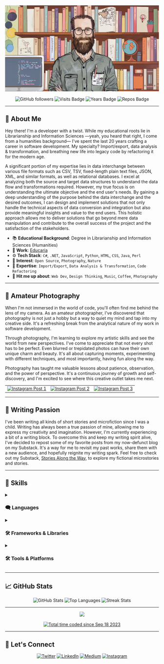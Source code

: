 ![My profile banner](imigueldiaz_banner.jpg)

<p align="center">
  <img src="https://img.shields.io/github/followers/imigueldiaz?label=GitHub&style=flat-square&color=black&logo=github" alt="GitHub followers" height="20"/>
  <img src="https://badges.pufler.dev/visits/imigueldiaz/imigueldiaz?style=flat-square&color=black&logo=github" alt="Visits Badge" height="20"/>
  <img src="https://badges.pufler.dev/years/imigueldiaz?style=flat-square&color=black&logo=github" alt="Years Badge" height="20"/>
  <img src="https://badges.pufler.dev/repos/imigueldiaz?style=flat-square&color=black&logo=github" alt="Repos Badge" height="20"/>
</p>

---

## 🧔 About Me
Hey there! I'm a developer with a twist. While my educational roots lie in Librarianship and Information Sciences —yeah, you heard that right, I come from a humanities background— I've spent the last 20 years crafting a career in software development. My specialty? Import/export, data analysis & transformation, and breathing new life into legacy code by refactoring it for the modern age.

A significant portion of my expertise lies in data interchange between various file formats such as CSV, TSV, fixed-length plain text files, JSON, XML, and similar formats, as well as relational databases. I excel at analyzing both the source and target data structures to understand the data flow and transformations required. However, my true focus is on understanding the ultimate objective and the end user's needs. By gaining a deep understanding of the purpose behind the data interchange and the desired outcomes, I can design and implement solutions that not only handle the technical aspects of data conversion and integration but also provide meaningful insights and value to the end users. This holistic approach allows me to deliver solutions that go beyond mere data manipulation and contribute to the overall success of the project and the satisfaction of the stakeholders.

- 📚 **Educational Background**: Degree in Librarianship and Information Sciences (Humanities)
- 🏢 **Work**: [Educaria](https://www.educaria.com)
- ⚙️ **Tech Stack**: `C#`, `.NET`, `JavaScript`, `Python`, `HTML`, `CSS`, `Java`, `Perl`
- 🌱 **Interest**: `Open Source`, `Photography`, `Nature`
- 💼 **Expertise**: `Import/Export`, `Data Analysis & Transformation`, `Code Refactoring`
- 💬 **Hit me up about**: `Web Dev`, `Design Thinking`, `Music`, `Coffee`, `Photography`

---

## 📸 Amateur Photography

When I'm not immersed in the world of code, you'll often find me behind the lens of my camera. As an amateur photographer, I've discovered that photography is not just a hobby but a way to quiet my mind and tap into my creative side. It's a refreshing break from the analytical nature of my work in software development.

Through photography, I'm learning to explore my artistic skills and see the world from new perspectives. I've come to appreciate that not every shot has to be perfect. Even blurred or trepidated photos can have their own unique charm and beauty. It's all about capturing moments, experimenting with different techniques, and most importantly, having fun along the way.

Photography has taught me valuable lessons about patience, observation, and the power of perspective. It's a continuous journey of growth and self-discovery, and I'm excited to see where this creative outlet takes me next.

<table>
  <tr>
    <td>
      <a href="https://www.instagram.com/p/C0eLVB5C4qP/">
        <img src="https://www.instagram.com/p/C0eLVB5C4qP/media/?size=m" alt="Instagram Post 1" width="300">
      </a>
    </td>
    <td>
      <a href="https://www.instagram.com/p/Cr0loc6o8IY/">
        <img src="https://www.instagram.com/p/Cr0loc6o8IY/media/?size=m" alt="Instagram Post 2" width="300">
      </a>
    </td>
    <td>
      <a href="https://www.instagram.com/p/Cmt0L-doJy5/">
        <img src="https://www.instagram.com/p/Cmt0L-doJy5/media/?size=m" alt="Instagram Post 3" width="300">
      </a>
    </td>
  </tr>
</table>

---

## 📝 Writing Passion

I've been writing all kinds of short stories and microfiction since I was a child. Writing has always been a true passion of mine, allowing me to express my creativity and imagination. However, I'm currently experiencing a bit of a writing block. To overcome this and keep my writing spirit alive, I've decided to repost some of my favorite posts from my now-defunct blog on my Substack. It's a way for me to revisit my past works, share them with a new audience, and hopefully reignite my writing spark. Feel free to check out my Substack, [Stories Along the Way](https://ignaciodemigueldaz.substack.com/), to explore my fictional microstories and stories.

---

## 🧰 Skills

<details>
  <summary>
    <h3> 🗨️ Languages </h3>
  </summary>
  
  - [<img src="https://raw.githubusercontent.com/devicons/devicon/master/icons/csharp/csharp-original.svg" alt="C#" height="20"/> C#](https://docs.microsoft.com/en-us/dotnet/csharp/)
  - [<img src="https://raw.githubusercontent.com/devicons/devicon/master/icons/dot-net/dot-net-original-wordmark.svg" alt=".NET" height="20"/> .NET](https://dotnet.microsoft.com/)
  - [<img src="https://raw.githubusercontent.com/devicons/devicon/master/icons/python/python-original.svg" alt="Python" height="20"/> Python](https://www.python.org/)
  - [<img src="https://raw.githubusercontent.com/devicons/devicon/master/icons/javascript/javascript-original.svg" alt="JavaScript" height="20"/> JavaScript](https://developer.mozilla.org/en-US/docs/Web/JavaScript)
  - [<img src="https://raw.githubusercontent.com/devicons/devicon/master/icons/java/java-original.svg" alt="Java" height="20"/> Java](https://www.oracle.com/java/)
  - [<img src="https://raw.githubusercontent.com/devicons/devicon/master/icons/perl/perl-original.svg" alt="Perl" height="20"/> Perl](https://www.perl.org/)

</details>

<details>
  <summary>
    <h3> 🛠️ Frameworks & Libraries</h3>
  </summary>
  
  - 🌐 [.NET Core](https://dotnet.microsoft.com/)
  - 🌐 [ASP.NET](https://dotnet.microsoft.com/apps/aspnet)
  - ⚛️ [React](https://reactjs.org/)
  - 🌶️ [Flask](https://flask.palletsprojects.com/)

</details>
<details>
  <summary>
    <h3> 🛠️ Tools & Platforms</h3>
  </summary>
  
  - [Git](https://git-scm.com/): 📦 Version Control
  - [GitHub](https://github.com/): 🌐 Collaboration
  - [Linux](https://www.linux.org/): 🐧 OS
  - [VS Code](https://code.visualstudio.com/): 📝 Editor
  - [Windows](https://www.microsoft.com/en-us/windows): 🪟 OS

</details>

---

## 📈 GitHub Stats

<p align="center">
  <img src="https://github-readme-stats.vercel.app/api?username=imigueldiaz&show_icons=true&count_private=true&title_color=6aa6f8&text_color=8a919a&icon_color=6aa6f8&bg_color=22272e" alt="GitHub Stats" height="150"/>
  <img src="https://github-readme-stats.vercel.app/api/top-langs/?username=imigueldiaz&hide=html,css&title_color=6aa6f8&text_color=8a919a&icon_color=6aa6f8&bg_color=22272e" alt="Top Languages" height="150"/>
  <img src="https://github-readme-streak-stats.herokuapp.com/?user=imigueldiaz&theme=dark&background=22272e&date_format=%5BY%20%5DM%20j" alt="Streak Stats" height="150"/>
</p>

---

<p align="center">
  <img src="https://github-readme-stats.vercel.app/api/wakatime/?username=imigueldiaz&layout=compact&&theme=dark&link=https://www.github.com/imigueldiaz/">
</p>
<p align="center">
  <a href="https://wakatime.com/@2e6bb3eb-42fe-4992-80d7-855de20ae4ff"><img src="https://wakatime.com/badge/user/2e6bb3eb-42fe-4992-80d7-855de20ae4ff.svg" alt="Total time coded since Sep 18 2023" /></a>
</p>

---
## 🤝 Let's Connect
<p align="center">
  <a href="https://twitter.com/imigueldiaz"><img src="https://img.shields.io/badge/Twitter-%231DA1F2.svg?&style=for-the-badge&logo=twitter&logoColor=white" alt="Twitter" height="20"/></a>
  <a href="https://linkedin.com/in/imigueldiaz"><img src="https://img.shields.io/badge/L inkedIn-%230077B5.svg?&style=for-the-badge&logo=linkedin&logoColor=white" alt="LinkedIn" height="20"/></a>
  <a href="https://medium.com/@imigueldiaz"><img src="https://img.shields.io/badge/Medium-%12100E.svg?&style=for-the-badge&logo=medium&logoColor=white" alt="Medium" height="20"/></a>
  <a href="https://instagram.com/imigueldiaz"><img src="https://img.shields.io/badge/Instagram-%23E4405F.svg?&style=for-the-badge&logo=instagram&logoColor=white" alt="Instagram" height="20"/></a>
</p>


